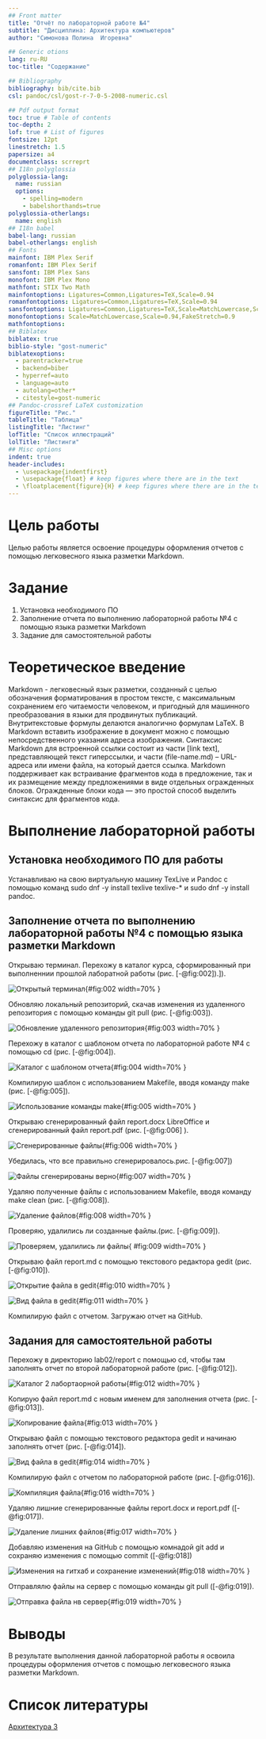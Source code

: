 ```yaml
---
## Front matter
title: "Отчёт по лабораторной работе №4"
subtitle: "Дисциплина: Архитектура компьютеров"
author: "Симонова Полина  Игоревна"

## Generic otions
lang: ru-RU
toc-title: "Содержание"

## Bibliography
bibliography: bib/cite.bib
csl: pandoc/csl/gost-r-7-0-5-2008-numeric.csl

## Pdf output format
toc: true # Table of contents
toc-depth: 2
lof: true # List of figures
fontsize: 12pt
linestretch: 1.5
papersize: a4
documentclass: scrreprt
## I18n polyglossia
polyglossia-lang:
  name: russian
  options:
	- spelling=modern
	- babelshorthands=true
polyglossia-otherlangs:
  name: english
## I18n babel
babel-lang: russian
babel-otherlangs: english
## Fonts
mainfont: IBM Plex Serif
romanfont: IBM Plex Serif
sansfont: IBM Plex Sans
monofont: IBM Plex Mono
mathfont: STIX Two Math
mainfontoptions: Ligatures=Common,Ligatures=TeX,Scale=0.94
romanfontoptions: Ligatures=Common,Ligatures=TeX,Scale=0.94
sansfontoptions: Ligatures=Common,Ligatures=TeX,Scale=MatchLowercase,Scale=0.94
monofontoptions: Scale=MatchLowercase,Scale=0.94,FakeStretch=0.9
mathfontoptions:
## Biblatex
biblatex: true
biblio-style: "gost-numeric"
biblatexoptions:
  - parentracker=true
  - backend=biber
  - hyperref=auto
  - language=auto
  - autolang=other*
  - citestyle=gost-numeric
## Pandoc-crossref LaTeX customization
figureTitle: "Рис."
tableTitle: "Таблица"
listingTitle: "Листинг"
lofTitle: "Список иллюстраций"
lolTitle: "Листинги"
## Misc options
indent: true
header-includes:
  - \usepackage{indentfirst}
  - \usepackage{float} # keep figures where there are in the text
  - \floatplacement{figure}{H} # keep figures where there are in the text
---
```


# Цель работы

Целью работы является освоение процедуры оформления отчетов с помощью легковесного
языка разметки Markdown.


# Задание

1. Установка необходимого ПО
2. Заполнение отчета по выполнению лабораторной работы №4 с помощью языка разметки Markdown
3. Задание для самостоятельной работы

# Теоретическое введение

Markdown - легковесный язык разметки, созданный с целью обозначения форматирования в простом тексте, с максимальным сохранением его читаемости человеком, и пригодный для машинного преобразования в языки для продвинутых публикаций. Внутритекстовые формулы делаются аналогично формулам LaTeX. В Markdown вставить изображение в документ можно с помощью непосредственного указания адреса изображения. Синтаксис Markdown для встроенной ссылки состоит из части [link text], представляющей текст гиперссылки, и части (file-name.md) – URL-адреса или имени файла, на который дается ссылка. Markdown поддерживает как встраивание фрагментов кода в предложение, так и их размещение между предложениями в виде отдельных огражденных блоков. Огражденные блоки кода — это простой способ выделить синтаксис для фрагментов кода.


# Выполнение лабораторной работы

## Установка необходимого ПО для работы
Устанавливаю на свою виртуальную машину TexLive и Pandoc с помощью команд sudo dnf -y install texlive texlive-\* и sudo dnf -y install pandoc.
## Заполнение отчета по выполнению лабораторной работы №4 с помощью языка разметки Markdown
Открываю терминал. Перехожу в каталог курса, сформированный при выполненнии прошлой лаборатной работы
(рис. [-@fig:002]).]).

![Открытый терминал](image/2.jpg){#fig:002 width=70% }

Обновляю локальный репозиторий, скачав изменения из удаленного репозитория с помощью команды git pull (рис. [-@fig:003]).

![Обновление  удаленного репозитория](image/3.jpg){#fig:003 width=70% }

Перехожу в каталог с шаблоном отчета по лабораторной работе №4 с помощью cd (рис. [-@fig:004]).

![Каталог с шаблоном отчета](image/4.jpg){#fig:004 width=70% }

Компилирую шаблон с использованием Makefile, вводя команду make (рис. [-@fig:005]).

![Использование команды make](image/5.jpg){#fig:005 width=70% }

Открываю сгенерированный файл report.docx LibreOffice и сгенерированный файл report.pdf (рис. [-@fig:006] ). 

![Сгенерированные файлы](image/6.jpg){#fig:006 width=70% }

Убедилась, что все правильно сгенерировалось.рис. [-@fig:007]) 

![Файлы сгенерированы верно](image/7.jpg){#fig:007 width=70% }

Удаляю полученные файлы с использованием Makefile, вводя команду make clean (рис. [-@fig:008]).

![Удаление файлов](image/8.jpg){#fig:008 width=70% }

Проверяю, удалились ли созданные файлы.(рис. [-@fig:009]).

![Проверяем, удалились ли файлы](image/9.jpg){ #fig:009 width=70% }

Открываю файл report.md с помощью текстового редактора gedit (рис. [-@fig:010]).

![Открытие файла в gedit](image/10.jpg){#fig:010 width=70% }


![Вид файла в gedit](image/11.jpg){#fig:011 width=70% }

Компилирую файл с отчетом. Загружаю отчет на GitHub.

## Задания для самостоятельной работы
Перехожу в директорию lab02/report с помощью cd, чтобы там заполнять отчет по второй лабораторной работе (рис. [-@fig:012]).

![Каталог 2 лабортаорной работы](image/12.jpg){#fig:012 width=70% }


Копирую файл report.md с новым именем для заполнения отчета (рис. [-@fig:013]).

![Копирование файла](image/13.jpg){#fig:013 width=70% }

Открываю файл с помощью текстового редактора gedit и начинаю заполнять отчет (рис. [-@fig:014]).

![Вид файла в gedit](image/14.jpg){#fig:014 width=70% }

Компилирую файл с отчетом по лабораторной работе (рис. [-@fig:016]).

![Компиляция файла](image/16.jpg){#fig:016 width=70% }

Удаляю лишние сгенерированные файлы report.docx и report.pdf ([-@fig:017]).

![Удаление лишних файлов](image/17.jpg){#fig:017 width=70% }

Добавляю изменения на GitHub с помощью комнадой git add и сохраняю изменения с помощью commit ([-@fig:018])

![Изменения на гитхаб и сохранение изменений](image/18.jpg){#fig:018 width=70% }

Отправлялю файлы на сервер с помощью команды git pull ([-@fig:019]).

![Отправка файла нв сервер](image/19.jpg){#fig:019 width=70% }




# Выводы

В результате выполнения данной лабораторной работы я освоила процедуры оформления отчетов с помощью легковесного языка разметки Markdown.


# Список литературы
[Архитектура 3](https://esystem.rudn.ru/pluginfile.php/2089083/mod_resource/content/0/%D0%9B%D0%B0%D0%B1%D0%BE%D1%80%D0%B0%D1%82%D0%BE%D1%80%D0%BD%D0%B0%D1%8F%20%D1%80%D0%B0%D0%B1%D0%BE%D1%82%D0%B0%20%E2%84%963.%20%D0%AF%D0%B7%D1%8B%D0%BA%20%D1%80%D0%B0%D0%B7%D0%BC%D0%B5%D1%82%D0%BA%D0%B8%20.pdf)


